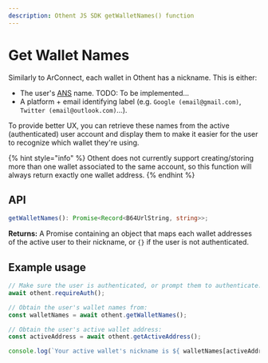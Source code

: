 ```yaml
---
description: Othent JS SDK getWalletNames() function
---
```


# Get Wallet Names

Similarly to ArConnect, each wallet in Othent has a nickname. This is either:

- The user's [ANS](https://ans.gg) name. TODO: To be implemented...
- A platform + email identifying label (e.g. `Google (email@gmail.com)`, `Twitter (email@outlook.com)`...).

To provide better UX, you can retrieve these names from the active (authenticated) user account and display them to make 
it easier for the user to recognize which wallet they're using. 

{% hint style="info" %}
Othent does not currently support creating/storing more than one wallet associated to the same account, so this function
will always return exactly one wallet address.
{% endhint %}

## API

```ts
getWalletNames(): Promise<Record<B64UrlString, string>>;
```

**Returns:** A Promise containing an object that maps each wallet addresses of the active user to their nickname, or
`{}` if the user is not authenticated.

## Example usage

```ts
// Make sure the user is authenticated, or prompt them to authenticate:
await othent.requireAuth();

// Obtain the user's wallet names from:
const walletNames = await othent.getWalletNames();

// Obtain the user's active wallet address:
const activeAddress = await othent.getActiveAddress();

console.log(`Your active wallet's nickname is ${ walletNames[activeAddress] }.`);
```
